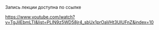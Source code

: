 Запись лекции доступна по ссылке

https://www.youtube.com/watch?v=TgJiIEbmLTI&list=PLlN9z5WD58jr4_sbUx1prOaVHt3UIUFnZ&index=10
